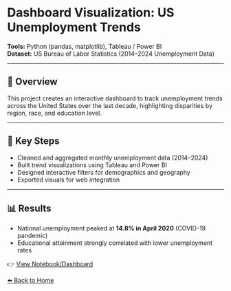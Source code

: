 # Dashboard Visualization: US Unemployment Trends

**Tools:** Python (pandas, matplotlib), Tableau / Power BI  
**Dataset:** US Bureau of Labor Statistics (2014–2024 Unemployment Data)  

---

## 📌 Overview
This project creates an interactive dashboard to track unemployment trends across the United States over the last decade, highlighting disparities by region, race, and education level.

---

## 🔑 Key Steps
- Cleaned and aggregated monthly unemployment data (2014–2024)  
- Built trend visualizations using Tableau and Power BI  
- Designed interactive filters for demographics and geography  
- Exported visuals for web integration  

---

## 📊 Results
- National unemployment peaked at **14.8% in April 2020** (COVID-19 pandemic)  
- Educational attainment strongly correlated with lower unemployment rates  

👉 [View Notebook/Dashboard](https://github.com/DataPhil17)

[⬅️ Back to Home](../index.md)
